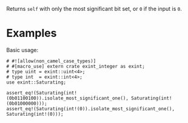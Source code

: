 Returns `self` with only the most significant bit set, or `0` if the input is `0`.

# Examples

Basic usage:

```
# #![allow(non_camel_case_types)]
# #[macro_use] extern crate exint_integer as exint;
# type uint = exint::uint<4>;
# type int  = exint::int<4>;
use exint::Saturating;

assert_eq!(Saturating(int!(0b01100100)).isolate_most_significant_one(), Saturating(int!(0b01000000)));
assert_eq!(Saturating(int!(0)).isolate_most_significant_one(), Saturating(int!(0)));
```
